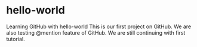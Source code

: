 # hello-world
Learning GitHub with hello-world
This is our first project on GitHub.
We are also testing @mention feature of GitHub.
We are still continuing with first tutorial.
